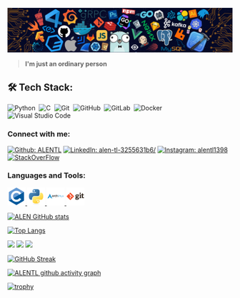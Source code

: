 ![](./src/header.png)

> <b>I'm just an ordinary person</b>

## 🛠️ Tech Stack:

![Python](https://img.shields.io/badge/-Python-555?style=flat&logo=python)&nbsp;
![C](https://img.shields.io/badge/-C-555?style=flat&logo=C&logoColor=A8B9CC)&nbsp;
![Git](https://img.shields.io/badge/-Git-555?style=flat&logo=git)&nbsp;
![GitHub](https://img.shields.io/badge/-GitHub-555?style=flat&logo=github)&nbsp;
![GitLab](https://img.shields.io/badge/-GitLab-555?style=flat&logo=gitlab)&nbsp;
![Docker](https://img.shields.io/badge/-Docker-555?style=flat&logo=Docker)\
![Visual Studio Code](https://img.shields.io/badge/-Visual%20Studio%20Code-555?style=flat&logo=visual-studio-code&logoColor=007ACC)&nbsp;

<!-- Social Media Handles -->

<h3 align="left">Connect with me:</h3>

<a href="https://github.com/ALENTL" target="_blank"> ![Github: ALENTL](https://img.shields.io/badge/GitHub-100000?style=plastic&logo=github)</a>
<a href="https://www.linkedin.com/in/alen-tl-3255631b6/">![LinkedIn: alen-tl-3255631b6/](https://img.shields.io/badge/-LinkedIn-0e76a8?style=plastic&logo=linkedIn)</a>
<a href="https://www.instagram.com/alentl1398">![Instagram: alentl1398](https://img.shields.io/badge/-Instagram-833AB4?style=plastic&logo=Instagram)</a>
<a href="https://stackoverflow.com/users/14814181/alen-tl" target="_blank"> ![StackOverFlow](https://img.shields.io/badge/Stack_Overflow-FE7A16?style=plastic&logo=stack-overflow&logoColor=white)</a>

</p>

<!-- Language and Tools -->

<h3 align="left">Languages and Tools:</h3>

<p align="left">
    <a href="https://en.cppreference.com/w/c/language" target="_blank"> 
        <img src="https://raw.githubusercontent.com/devicons/devicon/master/icons/c/c-original.svg" alt="c" width="40" height="40"/>
    </a>
    <a href="https://python.org" target="_blank">
        <img src="https://raw.githubusercontent.com/devicons/devicon/master/icons/python/python-original.svg" alt="python" width="40" height="40"/>
    </a>
    <a href="https://archlinux.org" target="_blank">
        <img src="https://raw.githubusercontent.com/devicons/devicon/master/icons/archlinux/archlinux-original-wordmark.svg" alt="archlinux" width="40" height="40" />
    </a>
    <a href="https://git-scm.com" target="_blank">
        <img src="https://raw.githubusercontent.com/devicons/devicon/master/icons/git/git-original-wordmark.svg" alt="archlinux" width="40" height="40" />
    </a>
</p>

<!-- Github Statistics Cards -->

[![ALEN GitHub stats](https://github-readme-stats.vercel.app/api?username=alentl&count_private=true&title_color=39FF14&show_icons=true&icon_color=ADD8E6&theme=darkula&include_all_commits=true&hide_rank=false)](https://github.com/anuraghazra/github-readme-stats)

[![Top Langs](https://github-readme-stats.vercel.app/api/top-langs/?username=alentl&theme=react&custom_title=Most-Used-Languages)](https://github.com/ALENTL/github-readme-stats)

<!-- OS, Language, Website Banners -->

![](https://img.shields.io/badge/OS-Windows-informational?style=flat&logo=windows&logoColor=skyblue&color=skyblue) ![](https://img.shields.io/badge/OS-Linux-informational?style=flat&logo=linux&logoColor=critical&color=lightgreen) ![](https://img.shields.io/badge/OS-Mac-informational?style=flat&logo=apple&logoColor=white&color=silver)

[![GitHub Streak](https://streak-stats.demolab.com/?user=alentl&theme=tokyonight&hide_border=true&ring=1EE2BF&fire=E25525)](https://git.io/streak-stats)

[![ALENTL github activity graph](https://github-readme-activity-graph.vercel.app/graph?username=alentl&theme=react-dark&hide_border=true)](https://github.com/ashutosh00710/github-readme-activity-graph)

[![trophy](https://github-profile-trophy.vercel.app/?username=alentl&no-bg=true&no-frame=true&theme=algolia&row=2&column=3&margin-w=15&margin-h=15)](https://github.com/ryo-ma/github-profile-trophy)
